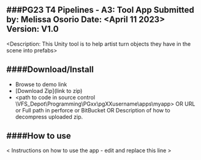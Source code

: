 ###**PG23 T4 Pipelines - A3: Tool App**
Submitted by: <PG23Melissa> Melissa Osorio
Date: <April 11 2023>
Version: V1.0
----------
<Description: This Unity tool is to help artist turn objects they have in the scene into prefabs>

####**Download/Install**
---------
 - Browse to demo link
 - [Download Zip](link to zip)
 - <path to code in source control \\VFS_Depot\Programming\PGxx\pgXXusername\apps\myapp>
    OR
    URL or Full path in perforce or BitBucket
    OR
    Description of how to decompress uploaded zip.


####**How to use**
--------
< Instructions on how to use the app - edit and replace this line >